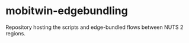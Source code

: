 # mobitwin-edgebundling
Repository hosting the scripts and edge-bundled flows between NUTS 2 regions.

